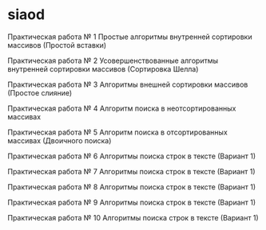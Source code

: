# siaod

Практическая работа № 1 Простые алгоритмы внутренней сортировки массивов (Простой вставки)

Практическая работа № 2 Усовершенствованные алгоритмы внутренней сортировки массивов (Сортировка Шелла)

Практическая работа № 3 Алгоритмы внешней сортировки массивов (Простое слияние)

Практическая работа № 4 Алгоритм поиска в неотсортированных массивах

Практическая работа № 5 Алгоритм поиска в отсортированных массивах (Двоичного поиска)

Практическая работа № 6  Алгоритмы поиска строк в тексте (Вариант 1)

Практическая работа № 7  Алгоритмы поиска строк в тексте (Вариант 1)

Практическая работа № 8  Алгоритмы поиска строк в тексте (Вариант 1)

Практическая работа № 9  Алгоритмы поиска строк в тексте (Вариант 1)

Практическая работа № 10  Алгоритмы поиска строк в тексте (Вариант 1)
